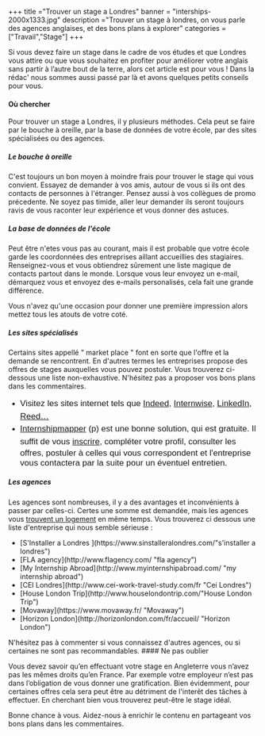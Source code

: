 +++
title ="Trouver un stage a Londres"
banner = "interships-2000x1333.jpg"
description ="Trouver un stage à londres, on vous parle des agences anglaises, et des bons plans à explorer"
categories = ["Travail","Stage"]
+++

Si vous devez faire un stage dans le cadre de vos études et que Londres vous attire ou que vous souhaitez en profiter pour améliorer votre anglais sans partir à l’autre bout de la terre, alors cet article est pour vous ! Dans la rédac' nous sommes aussi passé par là et avons quelques petits conseils pour vous.
<!--
sdsdfs<li><span style="font-weight: 300; line-height: 1.5; font-family: Raleway, sans-serif; font-size: medium;">Commencez par mettre à jour votre CV en anglais ainsi que votre lettre de motivation</span></li>
<li><span style="font-family: Raleway, sans-serif; font-size: 1.07rem; font-weight: 300; line-height: 1.5;">Si vous avez la chance que votre école met à votre disposition des offres de stages, ne les mettez pas de côté avec la conviction de pouvoir trouver mieux. Ce n’est pas si facile que ça de trouver un stage par ses propres moyens.</span></li>
<li><span style="font-size: 1.07rem; font-weight: 300; font-family: Raleway, sans-serif; line-height: 1.5;">Consultez les étudiants de la promotion précédente qui sont eux aussi passer par là. Si leur stage s’est bien passé il est probable que leur entreprise recrute à nouveau des stagiaires. Demandez leur l'email de leur contact.</span></li>
-->

#### Où chercher


Pour trouver un stage a Londres, il y plusieurs méthodes. Cela peut se faire par le bouche à oreille, par la base de données de votre école, par des sites spécialisées ou des agences.

##### Le bouche à oreille

C'est toujours un bon moyen à moindre frais pour trouver le stage qui vous convient. Essayez de demander à vos amis, autour de vous si ils ont des contacts de personnes à l'étranger. Pensez aussi à vos collègues de promo précedente. Ne soyez pas timide, aller leur demander ils seront toujours ravis de vous raconter leur expérience et vous donner des astuces.


##### La base de données de l'école

Peut être  n'etes vous pas au courant, mais il est probable que votre école garde les coordonnées des entreprises aillant accueillies des stagiaires. Renseignez-vous et vous obtiendrez sûrement une liste magique de contacts partout dans le monde. Lorsque vous leur envoyez un e-mail, démarquez vous et envoyez des e-mails personalisés, cela fait une grande différence.

Vous n'avez qu'une occasion pour donner une première impression alors mettez tous les atouts de votre coté.


##### Les sites spécialisés

Certains sites appellé " market place " font en sorte que l'offre et la demande se rencontrent. En d'autres termes les entreprises propose des offres de stages auxquelles vous pouvez postuler. Vous trouverez ci-dessous une liste non-exhaustive. N'hésitez pas a proposer vos bons plans dans les commentaires.

<ul>
<li><span style="font-size: 1.07rem; font-weight: 300; font-family: Raleway, sans-serif; line-height: 1.5;">Visitez les sites internet tels que <a href="https://www.indeed.co.uk/Internship-jobs">Indeed</a>, <a href="http://www.internwise.co.uk/">Internwise</a>, <a href="https://www.linkedin.com/jobs/internship-jobs/?country=gb">LinkedIn</a>, <a href="https://www.reed.co.uk/jobs/internship">Reed…</a></span></li>
<li><span style="font-size: 1.07rem; font-weight: 300; font-family: Raleway, sans-serif; line-height: 1.5;"><a href="https://www.internshipmapper.com/fr/villes/londres">Internshipmapper</a> (p) est une bonne solution, qui est gratuite. Il suffit de vous <a href="https://www.internshipmapper.com/fr/inscription">inscrire</a>, compléter votre profil, consulter les offres, postuler à celles qui vous correspondent et l'entreprise vous contactera par la suite pour un éventuel entretien. </span></li>
</ul>

##### Les agences

Les agences sont nombreuses, il y a des avantages et inconvénients à passer par celles-ci. Certes une somme est demandée, mais les agences vous [trouvent un logement](https://nutspubcrawl.com/fr/blog/logement-a-londres/ "trouver un logement") en même temps. Vous trouverez ci dessous une liste d'entreprise qui nous semble sérieuse :
<ul><li>[S'Installer a Londres ](https://www.sinstalleralondres.com/"s'installer a londres")</li>
    <li>[FLA agency](http://www.flagency.com/ "fla agency")</li>
    <li>[My Internship Abroad](http://www.myinternshipabroad.com/ "my internship abroad")</li>
    <li>[CEI Londres](http://www.cei-work-travel-study.com/fr "Cei Londres")</li>
    <li>[House London Trip](http://www.houselondontrip.com/"House London Trip")</li>
    <li>[Movaway](https://www.movaway.fr/ "Movaway")</li>
    <li>[Horizon London](http://horizonlondon.com/fr/accueil/ "Horizon London")</li>

</ul>
N'hésitez pas à commenter si vous connaissez d'autres agences, ou si certaines ne sont pas recommandables.
#### Ne pas oublier

Vous devez savoir qu’en effectuant votre stage en Angleterre vous n’avez pas les mêmes droits qu’en France. Par exemple votre employeur n’est pas dans l’obligation de vous donner une gratification. Bien évidemment, pour certaines offres cela sera
peut être au détriment de l'interêt des tâches à effectuer. En cherchant bien vous trouverez peut-être le stage idéal.


Bonne chance à vous. Aidez-nous à enrichir le contenu en partageant vos bons plans dans les commentaires.
